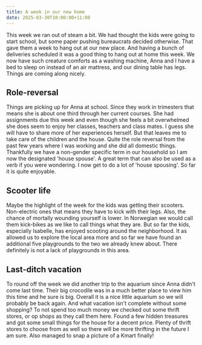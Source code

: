 ```yaml
---
title: A week in our new home
date: 2025-03-30T10:00:00+11:00
---
```

This week we ran out of steam a bit. We had thought the kids were going 
to start school, but some paper pushing bureaucrats decided otherwise. 
That gave them a week to hang out at our new place. And having a 
bunch of deliveries scheduled it was a good thing to hang out at home 
this week. We now have such creature comforts as a washing machine, Anna
 and I have a bed to sleep on instead of an air mattress, and our dining
 table has legs. Things are coming along nicely.

## Role-reversal

Things
 are picking up for Anna at school. Since they work in trimesters that 
means she is about one third through her current courses. She had 
assignments due this week and even though she feels a bit overwhelmed 
she does seem to enjoy her classes, teachers and class mates. I guess 
she will have to share more of her experiences herself. But that leaves 
me to take care of the children and the house. Quite the role reversal 
from the past few years where I was working and she did all domestic 
things. Thankfully we have a non-gender specific term in our household 
so I am now the designated 'house spouse'. A great term that can also be
 used as a verb if you were wondering. I now get to do a lot of 'house 
spousing'. So far it is quite enjoyable.

## Scooter life

Maybe 
the highlight of the week for the kids was getting their scooters. 
Non-electric ones that means they have to kick with their legs. Also, the
 chance of mortally wounding yourself is lower. In Norwegian we would 
call them kick-bikes as we like to call things what they are. But so far
 the kids, especially Isabelle, has enjoyed scooting around the 
neighborhood. It as allowed us to explore the local area more and so far
 we have found an additional five playgrounds to the two we already knew
 about. There definitely is not a lack of playgrounds in this area.

## Last-ditch vacation

To round off the week we did another trip to the 
aquarium since Anna didn't come last time. Their big crocodile was in a 
much better place to view him this time and he sure is big. Overall it 
is a nice little aquarium so we will probably be back again. And what 
vacation isn't complete without some shopping? To not spend too much 
money we checked out some thrift stores, or op shops as they call them 
here. Found a few hidden treasures and got some small things for the 
house for a decent price. Plenty of thrift stores to choose from as well
 so there will be more thrifting in the future I am sure. Also managed 
to snap a picture of a Kmart finally!
